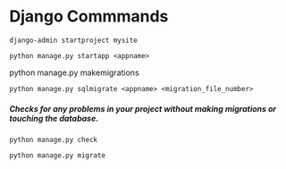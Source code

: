 # Django Commmands

```
django-admin startproject mysite
```
```
python manage.py startapp <appname>
```
python manage.py makemigrations <appname>
```
python manage.py sqlmigrate <appname> <migration_file_number>
```
##### Checks for any problems in your project without making migrations or touching the database.
```
python manage.py check 
```
```
python manage.py migrate
```
